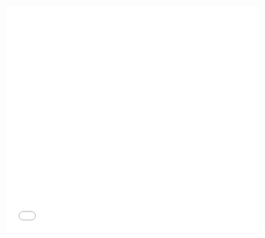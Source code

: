 <!--
 * @Author: ShawnPhang
 * @Date: 2022-12-14 23:50:38
 * @Description: 演示用
 * @LastEditors: ShawnPhang
 * @LastEditTime: 2022-12-15 00:08:47
 * @site: book.palxp.com
-->



<iframe  height=450  width=100% src="/www/lqb.html" frameborder=0 allowfullscreen />

